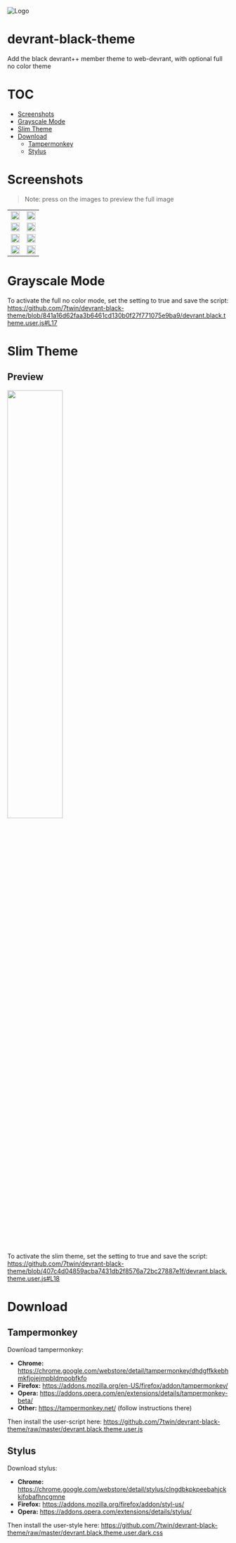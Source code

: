 ![Logo](https://user-images.githubusercontent.com/32747235/42660564-e0f5dde6-862b-11e8-8639-cc0662802446.png)

# devrant-black-theme
Add the black devrant++ member theme to web-devrant, with optional full no color theme

# TOC

* [Screenshots](#screenshots)
* [Grayscale Mode](#grayscale-mode)
* [Slim Theme](#slim-theme)
* [Download](#download)
  * [Tampermonkey](#tampermonkey)
  * [Stylus](#stylus)

# Screenshots

> Note: press on the images to preview the full image

<table>
  <tr>
    <td><a href="https://user-images.githubusercontent.com/32747235/42661896-e95c0ec0-862f-11e8-80d8-10a0c1f5ea54.png"><img src="https://user-images.githubusercontent.com/32747235/42661896-e95c0ec0-862f-11e8-80d8-10a0c1f5ea54.png" width="100%" ></a></td>
    <td><a href="https://user-images.githubusercontent.com/32747235/42661897-e9904a0a-862f-11e8-8964-82a6d7d94be2.png"><img src="https://user-images.githubusercontent.com/32747235/42661897-e9904a0a-862f-11e8-8964-82a6d7d94be2.png" width="100%" ></a></td>
  </tr>
  <tr>
    <td><a href="https://user-images.githubusercontent.com/32747235/42661898-e9b0dfd6-862f-11e8-9798-28d53670151e.png"><img src="https://user-images.githubusercontent.com/32747235/42661898-e9b0dfd6-862f-11e8-9798-28d53670151e.png" width="100%" ></a></td>
    <td><a href="https://user-images.githubusercontent.com/32747235/42661894-e9243ebe-862f-11e8-963b-2fad163620f6.png"><img src="https://user-images.githubusercontent.com/32747235/42661894-e9243ebe-862f-11e8-963b-2fad163620f6.png" width="100%" ></a></td>
  </tr>
  <tr>
    <td><a href="https://user-images.githubusercontent.com/32747235/42661895-e9406968-862f-11e8-817b-4d989fab9558.png"><img src="https://user-images.githubusercontent.com/32747235/42661895-e9406968-862f-11e8-817b-4d989fab9558.png" width="100%" ></a></td>
    <td><a href="https://user-images.githubusercontent.com/32747235/42661891-e8cbb028-862f-11e8-8238-5720ad7240d7.png"><img src="https://user-images.githubusercontent.com/32747235/42661891-e8cbb028-862f-11e8-8238-5720ad7240d7.png" width="100%" ></a></td>
  </tr>
  <tr>
    <td><a href="https://user-images.githubusercontent.com/32747235/42661893-e9079c50-862f-11e8-831e-1b56a5629354.png"><img src="https://user-images.githubusercontent.com/32747235/42661893-e9079c50-862f-11e8-831e-1b56a5629354.png" width="100%" ></a></td>
   <td><a href="https://user-images.githubusercontent.com/38621036/42744816-51b779d4-88f9-11e8-80be-a2f8898d1f81.PNG"><img src="https://user-images.githubusercontent.com/38621036/42744816-51b779d4-88f9-11e8-80be-a2f8898d1f81.PNG" width="100%"></a></td>
  </tr>
  </tr>
</table>

# Grayscale Mode

To activate the full no color mode, set the setting to true and save the script: https://github.com/7twin/devrant-black-theme/blob/841a16d62faa3b6461cd130b0f27f771075e9ba9/devrant.black.theme.user.js#L17

# Slim Theme

## Preview
<img src="https://user-images.githubusercontent.com/38621036/42744816-51b779d4-88f9-11e8-80be-a2f8898d1f81.PNG" width="50%">

To activate the slim theme, set the setting to true and save the script: https://github.com/7twin/devrant-black-theme/blob/407c4d04859acba7431db2f8576a72bc27887e1f/devrant.black.theme.user.js#L18

# Download
## Tampermonkey
Download tampermonkey:

* **Chrome:** https://chrome.google.com/webstore/detail/tampermonkey/dhdgffkkebhmkfjojejmpbldmpobfkfo
* **Firefox:** https://addons.mozilla.org/en-US/firefox/addon/tampermonkey/
* **Opera:** https://addons.opera.com/en/extensions/details/tampermonkey-beta/
* **Other:** https://tampermonkey.net/ (follow instructions there)

Then install the user-script here: https://github.com/7twin/devrant-black-theme/raw/master/devrant.black.theme.user.js

## Stylus
Download stylus:

* **Chrome:** https://chrome.google.com/webstore/detail/stylus/clngdbkpkpeebahjckkjfobafhncgmne
* **Firefox:** https://addons.mozilla.org/firefox/addon/styl-us/
* **Opera:** https://addons.opera.com/extensions/details/stylus/

Then install the user-style here: https://github.com/7twin/devrant-black-theme/raw/master/devrant.black.theme.user.dark.css
